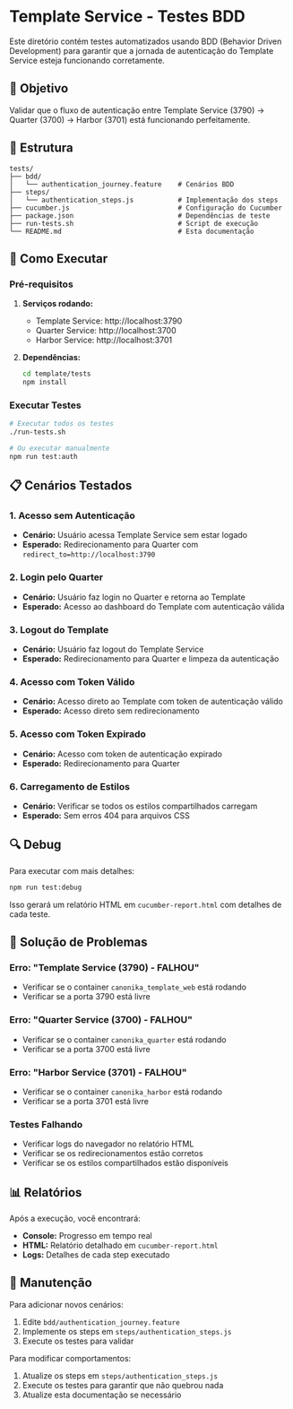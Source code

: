 # Template Service - Testes BDD

Este diretório contém testes automatizados usando BDD (Behavior Driven Development) para garantir que a jornada de autenticação do Template Service esteja funcionando corretamente.

## 🎯 Objetivo

Validar que o fluxo de autenticação entre Template Service (3790) → Quarter (3700) → Harbor (3701) está funcionando perfeitamente.

## 📁 Estrutura

```
tests/
├── bdd/
│   └── authentication_journey.feature    # Cenários BDD
├── steps/
│   └── authentication_steps.js           # Implementação dos steps
├── cucumber.js                           # Configuração do Cucumber
├── package.json                          # Dependências de teste
├── run-tests.sh                          # Script de execução
└── README.md                             # Esta documentação
```

## 🚀 Como Executar

### Pré-requisitos

1. **Serviços rodando:**
   - Template Service: http://localhost:3790
   - Quarter Service: http://localhost:3700
   - Harbor Service: http://localhost:3701

2. **Dependências:**
   ```bash
   cd template/tests
   npm install
   ```

### Executar Testes

```bash
# Executar todos os testes
./run-tests.sh

# Ou executar manualmente
npm run test:auth
```

## 📋 Cenários Testados

### 1. Acesso sem Autenticação
- **Cenário:** Usuário acessa Template Service sem estar logado
- **Esperado:** Redirecionamento para Quarter com `redirect_to=http://localhost:3790`

### 2. Login pelo Quarter
- **Cenário:** Usuário faz login no Quarter e retorna ao Template
- **Esperado:** Acesso ao dashboard do Template com autenticação válida

### 3. Logout do Template
- **Cenário:** Usuário faz logout do Template Service
- **Esperado:** Redirecionamento para Quarter e limpeza da autenticação

### 4. Acesso com Token Válido
- **Cenário:** Acesso direto ao Template com token de autenticação válido
- **Esperado:** Acesso direto sem redirecionamento

### 5. Acesso com Token Expirado
- **Cenário:** Acesso com token de autenticação expirado
- **Esperado:** Redirecionamento para Quarter

### 6. Carregamento de Estilos
- **Cenário:** Verificar se todos os estilos compartilhados carregam
- **Esperado:** Sem erros 404 para arquivos CSS

## 🔍 Debug

Para executar com mais detalhes:

```bash
npm run test:debug
```

Isso gerará um relatório HTML em `cucumber-report.html` com detalhes de cada teste.

## 🐛 Solução de Problemas

### Erro: "Template Service (3790) - FALHOU"
- Verificar se o container `canonika_template_web` está rodando
- Verificar se a porta 3790 está livre

### Erro: "Quarter Service (3700) - FALHOU"
- Verificar se o container `canonika_quarter` está rodando
- Verificar se a porta 3700 está livre

### Erro: "Harbor Service (3701) - FALHOU"
- Verificar se o container `canonika_harbor` está rodando
- Verificar se a porta 3701 está livre

### Testes Falhando
- Verificar logs do navegador no relatório HTML
- Verificar se os redirecionamentos estão corretos
- Verificar se os estilos compartilhados estão disponíveis

## 📊 Relatórios

Após a execução, você encontrará:
- **Console:** Progresso em tempo real
- **HTML:** Relatório detalhado em `cucumber-report.html`
- **Logs:** Detalhes de cada step executado

## 🔧 Manutenção

Para adicionar novos cenários:
1. Edite `bdd/authentication_journey.feature`
2. Implemente os steps em `steps/authentication_steps.js`
3. Execute os testes para validar

Para modificar comportamentos:
1. Atualize os steps em `steps/authentication_steps.js`
2. Execute os testes para garantir que não quebrou nada
3. Atualize esta documentação se necessário 